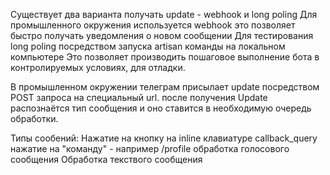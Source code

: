 Существует два варианта получать update - webhook и long poling
Для промышленного окружения используется webhook
  это позволяет быстро получать уведомления о новом сообщении
Для тестирования long poling посредством запуска artisan команды на локальном компьютере
Это позволяет производить пошаговое выполнение бота в контролируемых условиях, для отладки.

В промышленном окружении телеграм присылает update посредством POST запроса на специальный url.
после получения Update распознаётся тип сообщения и оно ставится в необходимую очередь обработки.

Типы сообений:
Нажатие на кнопку на inline клавиатуре callback_query
нажатие на "команду" - например /profile
обработка голосового сообщения
Обработка текствого сообщения


